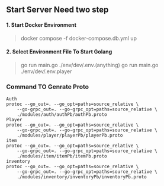 ## Start Server Need two step
#### 1. Start Docker Environment
> docker compose -f docker-compose.db.yml up

#### 2. Select Environment File To Start Golang
> go run main.go ./env/dev/.env.(anything)
> go run main.go ./env/dev/.env.player

### Command TO Genrate Proto
```
Auth
protoc --go_out=. --go_opt=paths=source_relative \
    --go-grpc_out=. --go-grpc_opt=paths=source_relative \
    ./modules/auth/authPb/authPb.proto
Player
protoc --go_out=. --go_opt=paths=source_relative \
    --go-grpc_out=. --go-grpc_opt=paths=source_relative \
    ./modules/player/playerPb/playerPb.proto
item
protoc --go_out=. --go_opt=paths=source_relative \
    --go-grpc_out=. --go-grpc_opt=paths=source_relative \
    ./modules/item/itemPb/itemPb.proto
inventory
protoc --go_out=. --go_opt=paths=source_relative \
    --go-grpc_out=. --go-grpc_opt=paths=source_relative \
    ./modules/inventory/inventoryPb/inventoryPb.proto
```